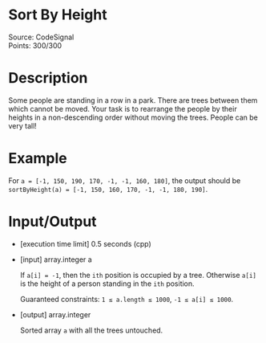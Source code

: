 # Sort By Height
Source: CodeSignal <br>
Points: 300/300

# Description

Some people are standing in a row in a park. There are trees between them which cannot be moved. Your task is to rearrange the people by their heights in a non-descending order without moving the trees. People can be very tall!

# Example

For `a = [-1, 150, 190, 170, -1, -1, 160, 180]`, the output should be
`sortByHeight(a) = [-1, 150, 160, 170, -1, -1, 180, 190]`.

# Input/Output

* [execution time limit] 0.5 seconds (cpp)

* [input] array.integer a

  If `a[i] = -1`, then the `ith` position is occupied by a tree. Otherwise `a[i]` is the height of a person standing in the `ith` position.

  Guaranteed constraints:
  `1 ≤ a.length ≤ 1000`,
  `-1 ≤ a[i] ≤ 1000`.

* [output] array.integer

  Sorted array `a` with all the trees untouched.
